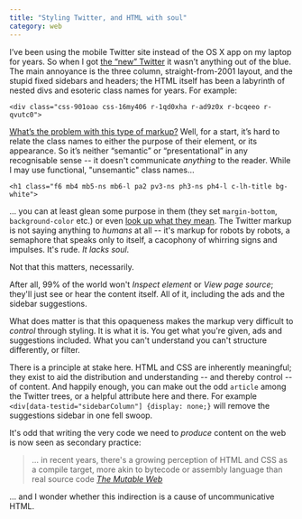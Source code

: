 ```yaml
---
title: "Styling Twitter, and HTML with soul"
category: web
---
```


I’ve been using the mobile Twitter site instead of the OS X app on my laptop for years. So when I got [the “new” Twitter](https://www.ghacks.net/2019/06/26/how-to-disable-twitters-new-interface-design/) it wasn’t anything out of the blue. The main annoyance is the three column, straight-from-2001 layout, and the stupid fixed sidebars and headers; the HTML itself has been a labyrinth of nested divs and esoteric class names for years. For example:

`<div class="css-901oao css-16my406 r-1qd0xha r-ad9z0x r-bcqeeo r-qvutc0">`

[What’s the problem with this type of markup?](https://simulacrum.party/posts/the-mutable-web/) Well, for a start, it’s hard to relate the class names to either the purpose of their element, or its appearance. So it’s neither “semantic” or “presentational” in any recognisable sense -- it doesn't communicate _anything_ to the reader. While I may use functional, "unsemantic" class names&hellip;

`<h1 class="f6 mb4 mb5-ns mb6-l pa2 pv3-ns ph3-ns ph4-l c-lh-title bg-white">`

&hellip; you can at least glean some purpose in them (they set `margin-bottom`, `background-color` etc.) or even [look up what they mean](https://tachyons.io/docs/). The Twitter markup is not saying anything to _humans_ at all -- it's markup for robots by robots, a semaphore that speaks only to itself, a cacophony of whirring signs and impulses. It's rude. _It lacks soul_.

Not that this matters, necessarily.

After all, 99% of the world won't _Inspect element_ or _View page source_; they'll just see or hear the content itself. All of it, including the ads and the sidebar suggestions.

What does matter is that this opaqueness makes the markup very difficult to _control_ through styling. It is what it is. You get what you're given, ads and suggestions included. What you can't understand you can't structure differently, or filter.

There is a principle at stake here. HTML and CSS are inherently meaningful; they exist to aid the distribution and understanding -- and thereby control -- of content. And happily enough, you can make out the odd `article` among the Twitter trees, or a helpful attribute here and there. For example `<div[data-testid="sidebarColumn"] {display: none;}` will remove the suggestions sidebar in one fell swoop.

It's odd that writing the very code we need to _produce_ content on the web is now seen as secondary practice:

> &hellip; in recent years, there's a growing perception of HTML and CSS as a compile target, more akin to bytecode or assembly language than real source code <cite><a href="https://simulacrum.party/posts/the-mutable-web/">The Mutable Web</a></cite>

&hellip; and I wonder whether this indirection is a cause of uncommunicative HTML.
